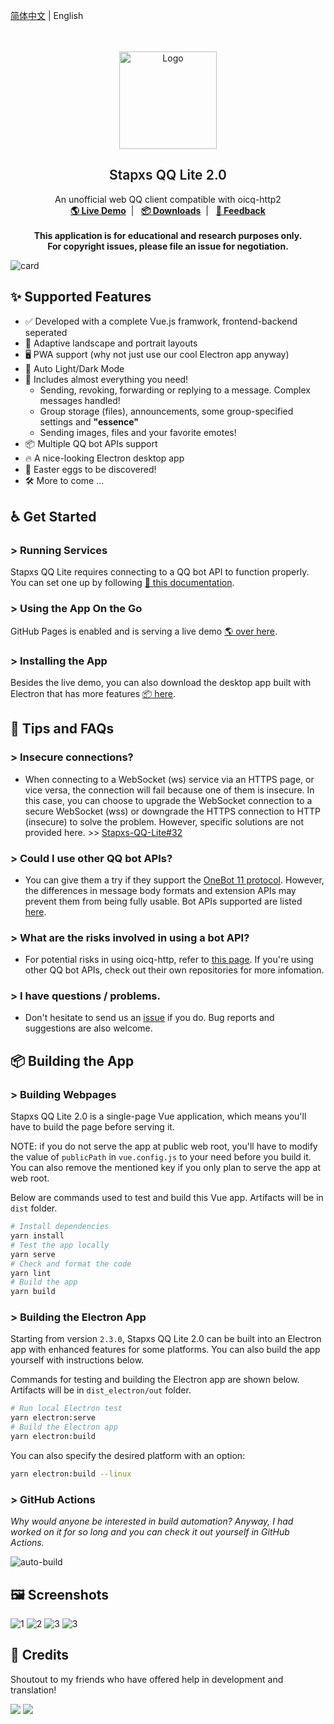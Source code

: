 [简体中文](README.md)
 | English
<br><br><br>


<p align="center">
  <a href="https://blog.stapxs.cn" target="blank">
    <img src="public/img/icons/icon.svg" alt="Logo" width="156" height="156">
  </a>
  <h2 align="center" style="font-weight: 600">Stapxs QQ Lite 2.0</h2>

  <p align="center">
    An unofficial web QQ client compatible with oicq-http2
    <br />
    <a href="https://stapxs.github.io/Stapxs-QQ-Lite-2.0/" target="blank"><strong>🌎 Live Demo</strong></a>&nbsp;&nbsp;|&nbsp;&nbsp;
    <a href="https://github.com/Stapxs/Stapxs-QQ-Lite-2.0/releases" target="blank"><strong>📦️ Downloads</strong></a>&nbsp;&nbsp;|&nbsp;&nbsp;
    <a href="https://github.com/Stapxs/Stapxs-QQ-Lite-2.0/issues/new?assignees=Stapxs&labels=%3Abug%3A+%E9%94%99%E8%AF%AF&template=----.md&title=%5B%E9%94%99%E8%AF%AF%5D" target="blank"><strong>💬 Feedback</strong></a>
    <br />
    <br />
    <strong>This application is for educational and research purposes only.</strong><br>
    <strong>For copyright issues, please file an issue for negotiation.</strong>
  </p>
</p>

![card](README/card.png)

## ✨ Supported Features
- ✅ Developed with a complete Vue.js framwork, frontend-backend seperated
- 🎨 Adaptive landscape and portrait layouts
- 🖥️ PWA support (why not just use our cool Electron app anyway)
- 🌚 Auto Light/Dark Mode
- 🍱 Includes almost everything you need!
  - Sending, revoking, forwarding or replying to a message. Complex messages handled!
  - Group storage (files), announcements, some group-specified settings and **"essence"**
  - Sending images, files and your favorite emotes!
- 📦️ Multiple QQ bot APIs support
- 🔥 A nice-looking Electron desktop app
- 🥚 Easter eggs to be discovered!
- 🛠 More to come ...

## ♿️ Get Started
### > Running Services
Stapxs QQ Lite requires connecting to a QQ bot API to function properly. You can set one up by following [📖 this documentation](https://github.com/Stapxs/Stapxs-QQ-Lite-2.0/wiki/%E8%BF%9E%E6%8E%A5-oicq2-http).

### > Using the App On the Go 
GitHub Pages is enabled and is serving a live demo [🌎 over here](https://stapxs.github.io/Stapxs-QQ-Lite-2.0).

### > Installing the App
Besides the live demo, you can also download the desktop app built with Electron that has more features [📦️ here](https://github.com/Stapxs/Stapxs-QQ-Lite-2.0/releases).

## 💬 Tips and FAQs

### > Insecure connections?
- When connecting to a WebSocket (ws) service via an HTTPS page, or vice versa, the connection will fail because one of them is insecure. In this case, you can choose to upgrade the WebSocket connection to a secure WebSocket (wss) or downgrade the HTTPS connection to HTTP (insecure) to solve the problem. However, specific solutions are not provided here. >> [Stapxs-QQ-Lite#32](https://github.com/Stapxs/Stapxs-QQ-Lite/issues/32)

### > Could I use other QQ bot APIs?

- You can give them a try if they support the [OneBot 11 protocol](<https://github.com/botuniverse/onebot-11>). However, the differences in message body formats and extension APIs may prevent them from being fully usable.
  Bot APIs supported are listed [here](https://github.com/Stapxs/Stapxs-QQ-Lite-2.0/wiki).

### > What are the risks involved in using a bot API?

- For potential risks in using oicq-http, refer to [this page](<https://github.com/takayama-lily/oicq/wiki/98.%E5%85%B3%E4%BA%8E%E8%B4%A6%E5%8F%B7%E5%86%BB%E7%BB%93%E5%92%8C%E9%A3%8E%E6%8E%A7>). If you're using other QQ bot APIs, check out their own repositories for more infomation.

### > I have questions / problems.

- Don't hesitate to send us an [issue](<https://github.com/Stapxs/Stapxs-QQ-Lite/issues>) if you do. Bug reports and suggestions are also welcome.

## 📦️ Building the App
### > Building Webpages
Stapxs QQ Lite 2.0 is a single-page Vue application, which means you'll have to build the page before serving it.

NOTE: if you do not serve the app at public web root, you'll have to modify the value of `publicPath` in `vue.config.js` to your need before you build it. You can also remove the mentioned key if you only plan to serve the app at web root.

Below are commands used to test and build this Vue app. Artifacts will be in `dist` folder.

``` bash
# Install dependencies
yarn install
# Test the app locally
yarn serve
# Check and format the code
yarn lint
# Build the app
yarn build
```

### > Building the Electron App
Starting from version `2.3.0`, Stapxs QQ Lite 2.0 can be built into an Electron app with enhanced features for some platforms. You can also build the app yourself with instructions below.

Commands for testing and building the Electron app are shown below. Artifacts will be in `dist_electron/out` folder.

``` bash
# Run local Electron test
yarn electron:serve
# Build the Electron app
yarn electron:build
```
You can also specify the desired platform with an option:

```bash
yarn electron:build --linux
```
### > GitHub Actions
*Why would anyone be interested in build automation? Anyway, I had worked on it for so long and you can check it out yourself in GitHub Actions.*

![auto-build](README/auto-build.png)

## 🖼️ Screenshots
![1](README/pics/1.png)
![2](README/pics/2.png)
![3](README/pics/4.png)
![3](README/pics/3.png)

## 🎉 Credits
Shoutout to my friends who have offered help in development and translation!

<a href="https://github.com/Logic-Accepted"><img  src="https://avatars.githubusercontent.com/u/36406453?s=48&v=4"></a>
<a href="https://github.com/doodlehuang"><img  src="https://avatars.githubusercontent.com/u/25525621?s=48&v=4"></a>
